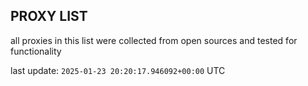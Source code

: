 ## PROXY LIST

all proxies in this list were collected from open sources and tested for functionality

last update: `2025-01-23 20:20:17.946092+00:00` UTC